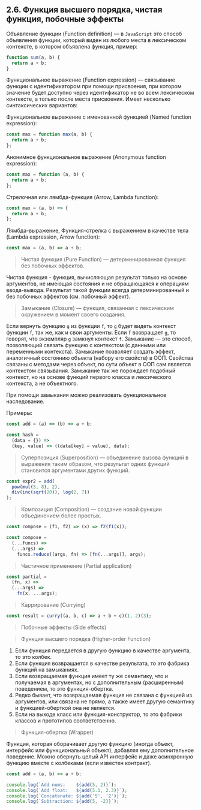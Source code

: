 ## 2.6. Функция высшего порядка, чистая функция, побочные эффекты

Объявление функции (Function definition) — в `JavaScript` это способ объявления функции, который виден из любого места в лексическом контексте, в котором объявлена функция, пример:

```js
function sum(a, b) {
  return a + b;
}
```

Функциональное выражение (Function expression) — связывание функции с идентификатором при помощи присвоения, при котором значение будет доступно через идентификатор не во всем лексическом контексте, а только после места присвоения. Имеет несколько синтаксических вариантов:

Функциональное выражение с именованной функцией (Named function expression):

```js
const max = function max(a, b) {
  return a + b;
};
```

Анонимное функциональное выражение (Anonymous function expression):

```js
const max = function (a, b) {
  return a + b;
};
```

Стрелочная или лямбда-функция (Arrow, Lambda function):

```js
const max = (a, b) => {
  return a + b;
};
```

Лямбда-выражение, Функция-стрелка с выражением в качестве тела (Lambda expression, Arrow function):

```js
const max = (a, b) => a + b;
```

> Чистая функция (Pure Function) — детерминированная функция без побочных эффектов.

Чистая функция - функция, вычисляющая результат только на основе аргументов, не имеющая состояния и не обращающаяся к операциям ввода-вывода. Результат такой функции всегда детерминированный и без побочных эффектов (см. побочный эффект).

> Замыкание (Closure) — функция, связанная с лексическим окружением в момент своего создания.

Если вернуть функцию `g` из функции `f`, то `g` будет видеть контекст функции `f`, так же, как и свои аргументы. Если `f` возвращает `g`, то говорят, что экземпляр `g` замкнул контекст `f`. Замыкание — это способ, позволяющий связать функцию с контекстом (с данными или переменными контекста). Замыкание позволяет создать эффект, аналогичный состоянию объекта (набору его свойств) в ООП. Свойства связаны с методами через объект, по сути объект в ООП сам является контекстом связывания. Замыкание так же порождает подобный контекст, но на основе функций первого класса и лексического контекста, а не объектного.

При помощи замыкания можно реализовать функциональное наследование.

Примеры:

```js
const add = (a) => (b) => a + b;

const hash =
  (data = {}) =>
  (key, value) => ((data[key] = value), data);
```

> Суперпозиция (Superposition) — объединение вызова функций в выражения таким образом, что результат одних функций становится аргументами других функций.

```js
const expr2 = add(
  pow(mul(5, 8), 2),
  div(inc(sqrt(20)), log(2, 7))
);
```

> Композиция (Composition) — создание новой функции объединением более простых.

```js
const compose = (f1, f2) => (x) => f2(f1(x));
```

```js
const compose =
  (...funcs) =>
  (...args) =>
    funcs.reduce((args, fn) => [fn(...args)], args);
```

> Частичное применение (Partial application)

```js
const partial =
  (fn, x) =>
  (...args) =>
    fn(x, ...args);
```

> Каррирование (Currying)

```js
const result = curry((a, b, c) => a + b + c)(1, 2)(3);
```

> Побочные эффекты (Side effects)

> Функция высшего порядка (Higher-order Function)

1. Если функция передается в другую функцию в качестве аргумента, то это колбек.
2. Если функция возвращается в качестве результата, то это фабрика функций на замыканиях.
3. Если возвращаемая функция имеет ту же семантику, что и получаемая в аргументах, но с дополнительным (расширенным) поведением, то это функция-обертка.
4. Редко бывает, что возвращаемая функция не связана с функцией из аргументов, или связана не прямо, а также имеет другую семантику и функцией-оберткой она не является.
5. Если на выходе класс или функция-конструктор, то это фабрики классов и прототипов соответственно.

> Функция-обертка (Wrapper)

Функция, которая оборачивает другую функцию (иногда объект, интерфейс или функциональный объект), добавляя ему дополнительное поведение. Можно обернуть целый API интерфейс и даже асинхронную функцию вместе с колбеками (если известен контракт).

```js
const add = (a, b) => a + b;

console.log(`Add nums:    ${add(5, 2)}`);
console.log(`Add float:   ${add(5.1, 2.3)}`);
console.log(`Concatenate: ${add('5', '2')}`);
console.log(`Subtraction: ${add(5, -2)}`);
```
